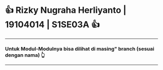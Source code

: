 # 👍 Rizky Nugraha Herliyanto | 19104014 | S1SE03A 👍
---
### Untuk Modul-Modulnya bisa dilihat di masing" branch (sesuai dengan nama) 👆
---
